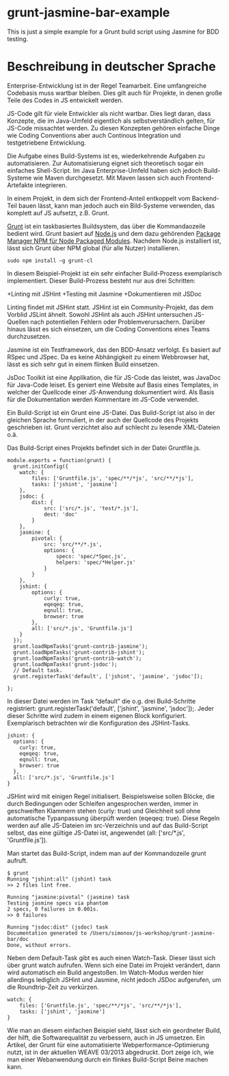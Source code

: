grunt-jasmine-bar-example
=========================

This is just a simple example for a Grunt build script using Jasmine for BDD testing.


Beschreibung in deutscher Sprache
=================================


Enterprise-Entwicklung ist in der Regel Teamarbeit. Eine umfangreiche Codebasis muss wartbar bleiben. Dies gilt auch für Projekte, in denen große Teile des Codes in JS entwickelt werden.


JS-Code gilt für viele Entwickler als nicht wartbar. Dies liegt daran, dass Konzepte, die im Java-Umfeld eigentlich als selbstverständlich gelten, für JS-Code missachtet werden. Zu diesen Konzepten gehören einfache Dinge wie Coding Conventions aber auch Continous Integration und testgetriebene Entwicklung.

Die Aufgabe eines Build-Systems ist es, wiederkehrende Aufgaben zu automatisieren. Zur Automatisierung eignet sich theoretisch sogar ein einfaches Shell-Script. Im Java Enterprise-Umfeld haben sich jedoch Build-Systeme wie Maven durchgesetzt. Mit Maven lassen sich auch Frontend-Artefakte integrieren.

In einem Projekt, in dem sich der Frontend-Anteil entkoppelt vom Backend-Teil bauen lässt, kann man jedoch auch ein Bild-Systeme verwenden, das komplett auf JS aufsetzt, z.B. Grunt.

[Grunt](http://gruntjs.com/) ist ein taskbasiertes Buildsystem, das über die Kommandaozeile bedient wird. Grunt basiert auf [Node.js](http://nodejs.org/) und dem dazu gehörenden [Package Manager NPM für Node Packaged Modules](https://npmjs.org/). Nachdem Node.js installiert ist, lässt sich Grunt über NPM global (für alle Nutzer) installieren.

    sudo npm install –g grunt-cl

In diesem Beispiel-Projekt ist ein sehr einfacher Build-Prozess exemplarisch implementiert. Dieser Build-Prozess besteht nur aus drei Schritten:

+Linting mit JSHint
+Testing mit Jasmine
+Dokumentieren mit JSDoc


Linting findet mit JSHint statt. JSHint ist ein Community-Projekt, das dem Vorblid JSLint ähnelt. Sowohl JSHint als auch JSHint untersuchen JS-Quellen nach potentiellen Fehlern oder Problemverursachern. Darüber hinaus lässt es sich einsetzen, um die Coding Conventions eines Teams durchzusetzen.

Jasmine ist ein Testframework, das den BDD-Ansatz verfolgt. Es basiert auf RSpec und JSpec. Da es keine Abhängigkeit zu einem Webbrowser hat, lässt es sich sehr gut in einem flinken Build einsetzen.

JsDoc Toolkit ist eine Applikation, die für JS-Code das leistet, was JavaDoc für Java-Code leiset. Es geniert eine Website auf Basis eines Templates, in welcher der Quellcode einer JS-Anwendung dokumentiert wird. Als Basis für die Dokumentation werden Kommentare im JS-Code verwendet.

Ein Build-Script ist ein Grunt eine JS-Datei. Das Build-Script ist also in der gleichen Sprache formuliert, in der auch der Quellcode des Projekts geschrieben ist. Grunt verzichtet also auf schlecht zu lesende XML-Dateien o.ä.

Das Build-Script eines Projekts befindet sich in der Datei Gruntfile.js.

    module.exports = function(grunt) {
      grunt.initConfig({
        watch: {
            files: ['Gruntfile.js', 'spec/**/*js', 'src/**/*js'],
            tasks: ['jshint', 'jasmine']
        },
        jsdoc: {
            dist: {
                src: ['src/*.js', 'test/*.js'],
                dest: 'doc'
            }
        },
        jasmine: {
            pivotal: {
                src: 'src/**/*.js',
                options: {
                    specs: 'spec/*Spec.js',
                    helpers: 'spec/*Helper.js'
                }
            }
        },
        jshint: {
            options: {
                curly: true,
                eqeqeq: true,
                eqnull: true,
                browser: true
            },
            all: ['src/*.js', 'Gruntfile.js']
        }
      });
      grunt.loadNpmTasks('grunt-contrib-jasmine');
      grunt.loadNpmTasks('grunt-contrib-jshint');
      grunt.loadNpmTasks('grunt-contrib-watch');
      grunt.loadNpmTasks('grunt-jsdoc');
      // Default task.
      grunt.registerTask('default', ['jshint', 'jasmine', 'jsdoc']);
    
    };
	
In dieser Datei werden im Task “default” die o.g. drei Build-Schritte registriert: grunt.registerTask('default', ['jshint', 'jasmine', 'jsdoc']);. Jeder dieser Schritte wird zudem in einem eigenen Block konfiguriert. Exemplarisch betrachten wir die Konfiguration des JSHint-Tasks.


    jshint: {
      options: {
        curly: true,
        eqeqeq: true,
        eqnull: true,
        browser: true
      },
      all: ['src/*.js', 'Gruntfile.js']
    }

JSHint wird mit einigen Regel initialisert. Beispielsweise sollen Blöcke, die durch Bedingungen oder Schleifen angesprochen werden, immer in geschweiften Klammern stehen (curly: true) und Gleichheit soll ohne automatische Typanpassung überpüft werden (eqeqeq: true). Diese Regeln werden auf alle JS-Dateien im src-Verzeichnis und auf das Build-Script selbst, das eine gültige JS-Datei ist, angewendet (all: ['src/*.js', 'Gruntfile.js']).

Man startet das Build-Script, indem man auf der Kommandozeile grunt aufruft.


    $ grunt
    Running "jshint:all" (jshint) task
    >> 2 files lint free.
     
    Running "jasmine:pivotal" (jasmine) task
    Testing jasmine specs via phantom
    2 specs, 0 failures in 0.001s.
    >> 0 failures
     
    Running "jsdoc:dist" (jsdoc) task
    Documentation generated to /Users/simonox/js-workshop/grunt-jasmine-bar/doc
    Done, without errors.

Neben dem Default-Task gibt es auch einen Watch-Task. Dieser lässt sich über grunt watch aufrufen. Wenn sich eine Datei im Projekt verändert, dann wird automatisch ein Build angestoßen. Im Watch-Modus werden hier allerdings lediglich JSHint und Jasmine, nicht jedoch JSDoc aufgerufen, um die Roundtrip-Zeit zu verkürzen.


    watch: {
        files: ['Gruntfile.js', 'spec/**/*js', 'src/**/*js'],
        tasks: ['jshint', 'jasmine']
    }

Wie man an diesem einfachen Beispiel sieht, lässt sich ein geordneter Build, der hilft, die Softwarequalität zu verbessern, auch in JS umsetzen. Ein Artikel, der Grunt für eine automatisierte Webperformance-Optimierung nutzt, ist in der aktuellen WEAVE 03/2013 abgedruckt. Dort zeige ich, wie man einer Webanwendung durch ein flinkes Build-Script Beine machen kann.
